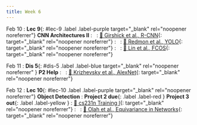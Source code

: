 ```yaml
---
title: Week 6
---
```



Feb 10
: **Lec 9**{: #lec-9 .label .label-purple target="_blank" rel="noopener noreferrer"} **CNN Architectures II**
: &nbsp;
  : [📖 Girshick et al., R-CNN](https://arxiv.org/abs/1311.2524){: target="_blank" rel="noopener noreferrer"}
: &nbsp;
  : [📖 Redmon et al., YOLO](https://arxiv.org/abs/1506.02640){: target="_blank" rel="noopener noreferrer"}
: &nbsp;
  : [📖 Lin et al., FCOS](https://arxiv.org/abs/1708.02002){: target="_blank" rel="noopener noreferrer"}



Feb 11
: **Dis 5**{: #dis-5 .label .label-blue target="_blank" rel="noopener noreferrer" } **P2 Help**
: &nbsp;
  : [📖 Krizhevsky et al., AlexNet](https://papers.nips.cc/paper/2012/hash/c399862d3b9d6b76c8436e924a68c45b-Abstract.html){: target="_blank" rel="noopener noreferrer"}





Feb 12
: **Lec 10**{: #lec-10 .label .label-purple target="_blank" rel="noopener noreferrer"} **Object Detection**
: **Project 2 due**{: .label .label-red } **Project 3 out**{: .label .label-yellow }
  : [📖 cs231n Training I](https://cs231n.github.io/neural-networks-2/){: target="_blank" rel="noopener noreferrer"}
: &nbsp;
  : [📖 Olah et al., Equivariance in Networks](https://distill.pub/2020/circuits/equivariance/){: target="_blank" rel="noopener noreferrer"}




